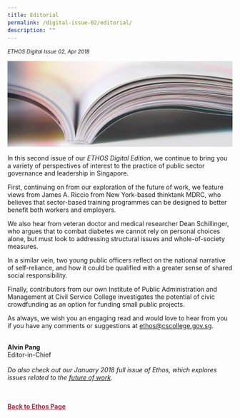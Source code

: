 ```yaml
---
title: Editorial
permalink: /digital-issue-02/editorial/
description: ""
---
```

<style>
	
.author p
{
	font-size: 15px;
	line-height:24px;
}
	
.notestop ol li
{
font-size: 15px;
line-height:22px;
}	
	
.back a
{
	color: #9f2943;
	font-weight: bold;
}

#banner img
{
	width:100%;
}
	
.author
{
margin-top:40px;
padding-bottom:30px;
}		
	
</style>

<em><small>ETHOS Digital Issue 02, Apr 2018</small></em>
<div class="background-image">
<img src="/images/Landing_Banner_Images/knowledge_editorial_banner_01.jpg">
</div>


<p>In this second issue of our <em>ETHOS Digital Edition</em>, we continue to bring you a variety of perspectives of interest to the practice of public sector governance and leadership in Singapore.&nbsp; </p>

<p>First, continuing on from our exploration of the future of work, we feature views from James A. Riccio&nbsp;from New York-based thinktank MDRC, who believes that sector-based training programmes can be designed to better benefit both workers and employers.&nbsp; </p>

<p>We also hear from veteran doctor and medical researcher Dean Schillinger, who argues that to combat diabetes we cannot rely on personal choices alone, but must look to addressing structural issues and whole-of-society measures.&nbsp; </p>

<p>In a similar vein, two young public officers&nbsp;reflect on the national narrative of self-reliance, and how it could be qualified with a greater sense of shared social responsibility. </p>

<p>Finally, contributors from our own Institute of Public Administration and Management at Civil Service College investigates the potential of civic crowdfunding&nbsp;as an option for funding small public projects.</p>

<p>As always, we wish you an engaging read and would love to hear from you if you have any comments or suggestions at <a href="mailto:ethos@cscollege.gov.sg">ethos@cscollege.gov.sg</a>.<br>
<br>
	
<strong>Alvin Pang</strong><br>
Editor-in-Chief<br>
<br>
<em>Do also check out our January 2018 full issue of Ethos, which explores issues related to the <a href="/ethos-issue-18/editorial/">future of work</a>.</em> </p>

<br>
<br>	
<div class="back">
<a href="/ethos/">Back to Ethos Page</a>	
</div>

